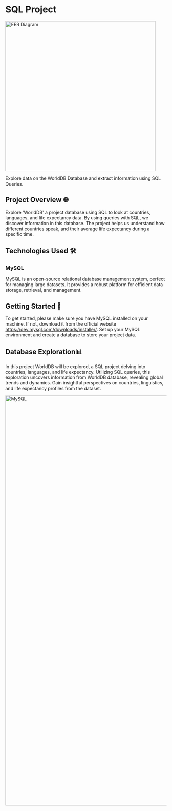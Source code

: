 # SQL Project
<img width="469" alt="EER Diagram" src="https://github.com/SKR235235/WorldDB/assets/156097439/02eeaa94-010c-4037-814f-8acec49b9d05">

Explore data on the WorldDB Database and extract information using SQL Queries.

## Project Overview 🌐
Explore 'WorldDB' a project database using SQL to look at countries, languages, and life expectancy data. By using queries with SQL, we discover information in this  database. The project helps us understand how different countries speak, and their average life expectancy during a specific time.

## Technologies Used 🛠️

### MySQL
MySQL is an open-source relational database management system, perfect for managing large datasets. It provides a robust platform for efficient data storage, retrieval, and management.


## Getting Started 🚀
To get started, please make sure you have MySQL installed on your machine. If not, download it from the official website https://dev.mysql.com/downloads/installer/. Set up your MySQL environment and create a database to store your project data.

## Database Exploration📊
In this project WorldDB will be explored, a SQL project delving into countries, languages, and life expectancy. Utilizing SQL queries, this exploration uncovers information from WorldDB database, revealing global trends and dynamics. Gain insightful perspectives on countries, linguistics, and life expectancy profiles from the dataset.

<img width="1280" alt="MySQL" src="https://github.com/SKR235235/WorldDB/assets/156097439/044e20e9-e872-4351-b4b4-b91ff2fffa01">




